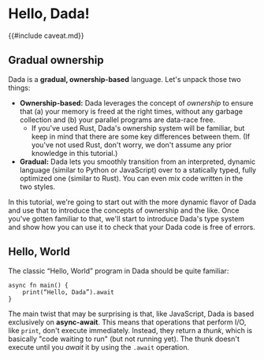# Hello, Dada!

{{#include caveat.md}}

## Gradual ownership

Dada is a **gradual, ownership-based** language. Let's unpack those two things:

* **Ownership-based:** Dada leverages the concept of *ownership* to ensure that (a) your memory is freed at the right times, without any garbage collection and (b) your parallel programs are data-race free.
    * If you've used Rust, Dada's ownership system will be familiar, but keep in mind that there are some key differences between them. (If you've not used Rust, don't worry, we don't assume any prior knowledge in this tutorial.)
* **Gradual:** Dada lets you smoothly transition from an interpreted, dynamic language (similar to Python or JavaScript) over to a statically typed, fully optimized one (similar to Rust). You can even mix code written in the two styles.

In this tutorial, we're going to start out with the more dynamic flavor of Dada and use that to introduce the concepts of ownership and the like. Once you've gotten familiar to that, we'll start to introduce Dada's type system and show how you can use it to check that your Dada code is free of errors.

## Hello, World

The classic “Hello, World” program in Dada should be quite familiar:

```
async fn main() {
    print(“Hello, Dada”).await
}
```

The main twist that may be surprising is that, like JavaScript, Dada is based exclusively on **async-await**. This means that operations that perform I/O, like `print`, don't execute immediately. Instead, they return a *thunk*, which is basically "code waiting to run" (but not running yet). The thunk doesn't execute until you *await* it by using the `.await` operation. 
